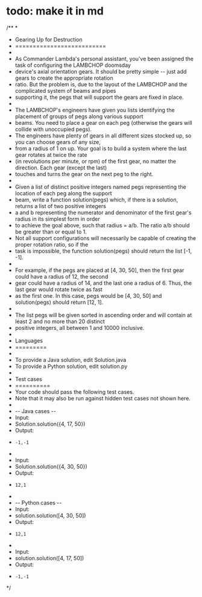 # todo: make it in md

/**
 *
 * Gearing Up for Destruction
 * ==========================
 *
 * As Commander Lambda's personal assistant, you've been assigned the task of configuring the LAMBCHOP doomsday
 * device's axial orientation gears. It should be pretty simple -- just add gears to create the appropriate rotation
 * ratio. But the problem is, due to the layout of the LAMBCHOP and the complicated system of beams and pipes
 * supporting it, the pegs that will support the gears are fixed in place.
 *
 * The LAMBCHOP's engineers have given you lists identifying the placement of groups of pegs along various support
 * beams. You need to place a gear on each peg (otherwise the gears will collide with unoccupied pegs).
 * The engineers have plenty of gears in all different sizes stocked up, so you can choose gears of any size,
 * from a radius of 1 on up. Your goal is to build a system where the last gear rotates at twice the rate
 * (in revolutions per minute, or rpm) of the first gear, no matter the direction. Each gear (except the last)
 * touches and turns the gear on the next peg to the right.
 *
 * Given a list of distinct positive integers named pegs representing the location of each peg along the support
 * beam, write a function solution(pegs) which, if there is a solution, returns a list of two positive integers
 * a and b representing the numerator and denominator of the first gear's radius in its simplest form in order
 * to achieve the goal above, such that radius = a/b. The ratio a/b should be greater than or equal to 1.
 * Not all support configurations will necessarily be capable of creating the proper rotation ratio, so if the
 * task is impossible, the function solution(pegs) should return the list [-1, -1].
 *
 * For example, if the pegs are placed at [4, 30, 50], then the first gear could have a radius of 12, the second
 * gear could have a radius of 14, and the last one a radius of 6. Thus, the last gear would rotate twice as fast
 * as the first one. In this case, pegs would be [4, 30, 50] and solution(pegs) should return [12, 1].
 *
 * The list pegs will be given sorted in ascending order and will contain at least 2 and no more than 20 distinct
 * positive integers, all between 1 and 10000 inclusive.
 *
 * Languages
 * =========
 *
 * To provide a Java solution, edit Solution.java
 * To provide a Python solution, edit solution.py
 *
 * Test cases
 * ==========
 * Your code should pass the following test cases.
 * Note that it may also be run against hidden test cases not shown here.
 *
 * -- Java cases --
 * Input:
 * Solution.solution({4, 17, 50})
 * Output:
 *     -1,-1
 *
 * Input:
 * Solution.solution({4, 30, 50})
 * Output:
 *     12,1
 *
 * -- Python cases --
 * Input:
 * solution.solution([4, 30, 50])
 * Output:
 *     12,1
 *
 * Input:
 * solution.solution([4, 17, 50])
 * Output:
 *     -1,-1
 */
